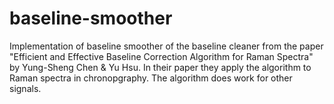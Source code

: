 # baseline-smoother
Implementation of baseline smoother
of the baseline cleaner from the paper "Efficient and Effective Baseline Correction Algorithm for Raman Spectra" by Yung-Sheng Chen & Yu Hsu. In their paper they apply the algorithm to Raman spectra in chronopgraphy. The algorithm does work for other signals. 
